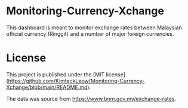# Monitoring-Currency-Xchange

This dashboard is meant to monitor exchange rates between Malaysian official currency (Ringgit) and a number of major foreign currencies.

# License

This project is published under the [MIT license] (https://github.com/KimteckLeow/Monitoring-Currency-Xchange/blob/main/README.md).

The data was source from https://www.bnm.gov.my/exchange-rates.